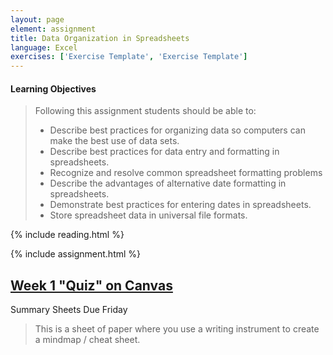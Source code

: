 ```yaml
---
layout: page
element: assignment
title: Data Organization in Spreadsheets                
language: Excel
exercises: ['Exercise Template', 'Exercise Template']
---
```


#### Learning Objectives

> Following this assignment students should be able to:
>
> - Describe best practices for organizing data so computers can make the best use of data sets.
> - Describe best practices for data entry and formatting in spreadsheets.
> - Recognize and resolve common spreadsheet formatting problems
> - Describe the advantages of alternative date formatting in spreadsheets.
> - Demonstrate best practices for entering dates in spreadsheets.
> - Store spreadsheet data in universal file formats.

{% include reading.html %}

{% include assignment.html %}

<!-- End of Assignments Template - Be sure to keep the include statements -->


## [Week 1 "Quiz" on Canvas](https://canvas.uw.edu/courses/1131545/quizzes/1033881)


Summary Sheets Due Friday

> This is a sheet of paper where you use a writing instrument to create a mindmap / cheat sheet.
